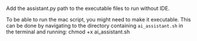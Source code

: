 Add the assistant.py path to the executable files to run without IDE. 

To be able to run the mac script, you might need to make it executable. This can be done by navigating to the directory containing `ai_assistant.sh` in the terminal and running:
chmod +x ai_assistant.sh
